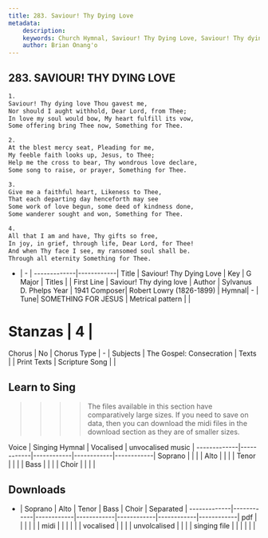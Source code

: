 ```yaml
---
title: 283. Saviour! Thy Dying Love
metadata:
    description: 
    keywords: Church Hymnal, Saviour! Thy Dying Love, Saviour! Thy dying love, 
    author: Brian Onang'o
---
```



## 283. SAVIOUR! THY DYING LOVE

```txt
1.
Saviour! Thy dying love Thou gavest me, 
Nor should I aught withhold, Dear Lord, from Thee; 
In love my soul would bow, My heart fulfill its vow, 
Some offering bring Thee now, Something for Thee. 

2.
At the blest mercy seat, Pleading for me, 
My feeble faith looks up, Jesus, to Thee; 
Help me the cross to bear, Thy wondrous love declare, 
Some song to raise, or prayer, Something for Thee. 

3.
Give me a faithful heart, Likeness to Thee, 
That each departing day henceforth may see 
Some work of love begun, some deed of kindness done, 
Some wanderer sought and won, Something for Thee. 

4.
All that I am and have, Thy gifts so free, 
In joy, in grief, through life, Dear Lord, for Thee! 
And when Thy face I see, my ransomed soul shall be. 
Through all eternity Something for Thee.
```

- |   -  |
-------------|------------|
Title | Saviour! Thy Dying Love |
Key | G Major |
Titles |  |
First Line | Saviour! Thy dying love |
Author | Sylvanus D. Phelps
Year | 1941
Composer| Robert Lowry (1826-1899) |
Hymnal|  - |
Tune| SOMETHING FOR JESUS |
Metrical pattern | |
# Stanzas | 4 |
Chorus | No |
Chorus Type | - |
Subjects | The Gospel: Consecration |
Texts |  |
Print Texts | 
Scripture Song |  |
  
## Learn to Sing

>>>> The files available in this section have comparatively large sizes. If you need to save on data, then you can download the midi files in the download section as they are of smaller sizes.

Voice |  Singing Hymnal | Vocalised | unvocalised music |
-------------|------------|------------|------------|------------|
Soprano | | | |
Alto | | | |
Tenor | | | |
Bass | | | |
Choir | | | |

## Downloads

- |  Soprano | Alto | Tenor | Bass | Choir | Separated |
-------------|------------|------------|------------|------------|------------|------------|
pdf | | | | | |
midi | | | | | |
vocalised | | | |
unvolcalised | | | |
singing file | | | | | |
  